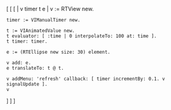 [ [ [ 
	| v timer t e |
	v := RTView new.

	timer := VIManualTimer new.

	t := VIAnimatedValue new.
	t evaluator: [ :time | 0 interpolateTo: 100 at: time ].
	t timer: timer.
	
	e := (RTEllipse new size: 30) element.

	v add: e.
	e translateTo: t @ t.

	v addMenu: 'refresh' callback: [ timer incrementBy: 0.1. v signalUpdate ].
	v
 ] ] ]